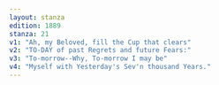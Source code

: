 ```yaml
---
layout: stanza
edition: 1889
stanza: 21
v1: "Ah, my Beloved, fill the Cup that clears"
v2: "TO-DAY of past Regrets and future Fears:"
v3: "To-morrow--Why, To-morrow I may be"
v4: "Myself with Yesterday's Sev'n thousand Years."
---
```

